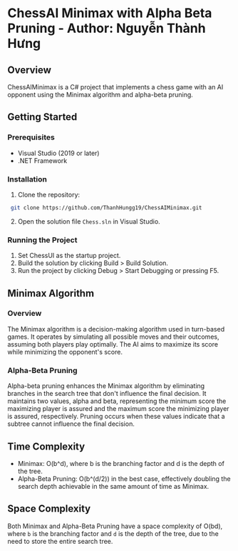 
# ChessAI Minimax with Alpha Beta Pruning - Author: Nguyễn Thành Hưng




## Overview
ChessAIMinimax is a C# project that implements a chess game with an AI opponent using the Minimax algorithm and alpha-beta pruning.
## Getting Started
### Prerequisites
- Visual Studio (2019 or later)
- .NET Framework

### Installation
1. Clone the repository:
```bash
 git clone https://github.com/ThanhHungg19/ChessAIMinimax.git
```

2. Open the solution file `Chess.sln` in Visual Studio.

### Running the Project
1. Set ChessUI as the startup project.
2. Build the solution by clicking Build > Build Solution.
3. Run the project by clicking Debug > Start Debugging or pressing F5.

## Minimax Algorithm
### Overview
The Minimax algorithm is a decision-making algorithm used in turn-based games. It operates by simulating all possible moves and their outcomes, assuming both players play optimally. The AI aims to maximize its score while minimizing the opponent's score.

### Alpha-Beta Pruning
Alpha-beta pruning enhances the Minimax algorithm by eliminating branches in the search tree that don't influence the final decision. It maintains two values, alpha and beta, representing the minimum score the maximizing player is assured and the maximum score the minimizing player is assured, respectively. Pruning occurs when these values indicate that a subtree cannot influence the final decision.


## Time Complexity
- Minimax: O(b^d), where b is the branching factor and d is the depth of the tree.
- Alpha-Beta Pruning: O(b^(d/2)) in the best case, effectively doubling the search depth achievable in the same amount of time as Minimax.

## Space Complexity
Both Minimax and Alpha-Beta Pruning have a space complexity of O(bd), where `b` is the branching factor and `d` is the depth of the tree, due to the need to store the entire search tree.



